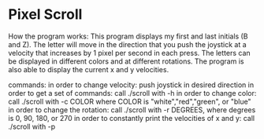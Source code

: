 # Pixel Scroll
How the program works:
This program displays my first and last initials (B and Z). 
The letter will move in the direction that you push the joystick at a velocity that increases by 1 pixel per second in each press. The letters can be displayed in different colors and at different rotations. 
The program is also able to display the current x and y velocities.

commands: 
in order to change velocity: push joystick in desired direction
in order to get a set of commands: call ./scroll with -h
in order to change color: call ./scroll with -c COLOR where COLOR is "white","red","green", or "blue"
in order to change the rotation: call ./scroll with -r DEGREES, where degrees is 0, 90, 180, or 270
in order to constantly print the velocities of x and y: call ./scroll with -p
